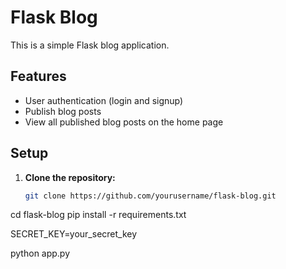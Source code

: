 # Flask Blog

This is a simple Flask blog application.

## Features

- User authentication (login and signup)
- Publish blog posts
- View all published blog posts on the home page

## Setup

1. **Clone the repository:**

   ```bash
   git clone https://github.com/yourusername/flask-blog.git

cd flask-blog
pip install -r requirements.txt

SECRET_KEY=your_secret_key

python app.py
